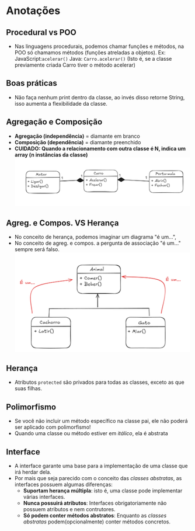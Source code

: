 # Anotações

## Procedural vs POO
- Nas linguagens procedurais, podemos chamar funções e métodos, na POO só chamamos métodos (funções atreladas a objetos).
Ex:
JavaScript:`acelerar()`
Java: `Carro.acelerar()` (Isto é, se a classe previamente criada Carro tiver o método acelerar)

## Boas práticas
- Não faça nenhum print dentro da classe, ao invés disso retorne String, isso aumenta a flexibilidade da classe.

## Agregação e Composição
- **Agregação (independência)** = diamante em branco
- **Composição (dependência)** = diamante preenchido
- **CUIDADO: Quando a relacionamento com outra classe é N, indica um array (n instâncias da classe)**
![Composica - Carro](composicao.png)


## Agreg. e Compos. VS Herança
- No conceito de herança, podemos imaginar um diagrama "é um...",
- No conceito de agreg. e compos. a pergunta de associação "é um..." sempre será falso.
![Heranca](heranca.png)


## Herança
- Atributos `protected` são privados para todas as classes, exceto as que suas filhas.

## Polimorfismo
- Se você não incluir um método específico na classe pai, ele não poderá ser aplicado com polimorfismo!
- Quando uma classe ou método estiver em _itálico_, ela é abstrata

## Interface
- A interface garante uma base para a implementação de uma classe que irá herdar dela.
- Por mais que seja parecido com o conceito das _classes abstratas_, as interfaces possuem algumas diferenças:
  - **Suportam herança múltipla**: isto é, uma classe pode implementar várias interfaces.
  - **Nunca possuirá atributos**: Interfaces obrigatoriamente não possuem atributos e nem contrutores.
  - **Só podem conter métodos abstratos**: Enquanto as _classes abstratas_ podem(opcionalmente) conter métodos concretos.
  